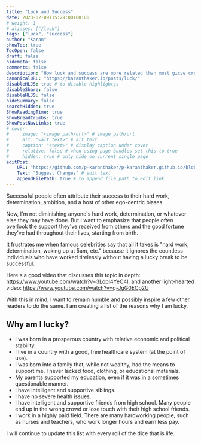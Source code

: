 ```yaml
---
title: "Luck and Success"
date: 2023-02-09T15:29:00+00:00
# weight: 1
# aliases: ["/luck"]
tags: ["luck", "success"]
author: "Karan"
showToc: true
TocOpen: false
draft: false
hidemeta: false
comments: false
description: "How luck and success are more related than most gicve credit for"
canonicalURL: "https://karanthaker.io/posts/luck/"
disableHLJS: true # to disable highlightjs
disableShare: false
disableHLJS: false
hideSummary: false
searchHidden: true
ShowReadingTime: true
ShowBreadCrumbs: true
ShowPostNavLinks: true
# cover:
#     image: "<image path/url>" # image path/url
#     alt: "<alt text>" # alt text
#     caption: "<text>" # display caption under cover
#     relative: false # when using page bundles set this to true
#     hidden: true # only hide on current single page
editPost:
    URL: "https://github.com/p-karanthaker/p-karanthaker.github.io/blob/master/content"
    Text: "Suggest Changes" # edit text
    appendFilePath: true # to append file path to Edit link
---
```

Successful people often attribute their success to their hard work, determination, ambition, and a host of other ego-centric biases.

Now, I'm not diminishing anyone's hard work, determination, or whatever else they may have done. But I want to emphasize that people often overlook the support they've received from others and the good fortune they've had throughout their lives, starting from birth.

It frustrates me when famous celebrities say that all it takes is "hard work, determination, waking up at 5am, etc." because it ignores the countless individuals who have worked tirelessly without having a lucky break to be successful.

Here's a good video that discusses this topic in depth:
https://www.youtube.com/watch?v=3LopI4YeC4I,
and another light-hearted video: https://www.youtube.com/watch?v=q-JgG0ECp2U

With this in mind, I want to remain humble and possibly inspire a few other readers to do the same. I am creating a list of the reasons why I am lucky.

Why am I lucky?
---
* I was born in a prosperous country with relative economic and political stability.
* I live in a country with a good, free healthcare system (at the point of use).
* I was born into a family that, while not wealthy, had the means to support me. I never lacked food, clothing, or educational materials.
* My parents supported my education, even if it was in a sometimes questionable manner.
* I have intelligent and supportive siblings.
* I have no severe health issues.
* I have intelligent and supportive friends from high school. Many people end up in the wrong crowd or lose touch with their high school friends.
* I work in a highly paid field. There are many hardworking people, such as nurses and teachers, who work longer hours and earn less pay.


I will continue to update this list with every roll of the dice that is life.
